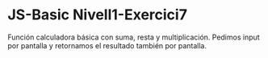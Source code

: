 # JS-Basic Nivell1-Exercici7

Función calculadora básica con suma, resta y multiplicación. Pedimos input por pantalla y retornamos el resultado también por pantalla.


